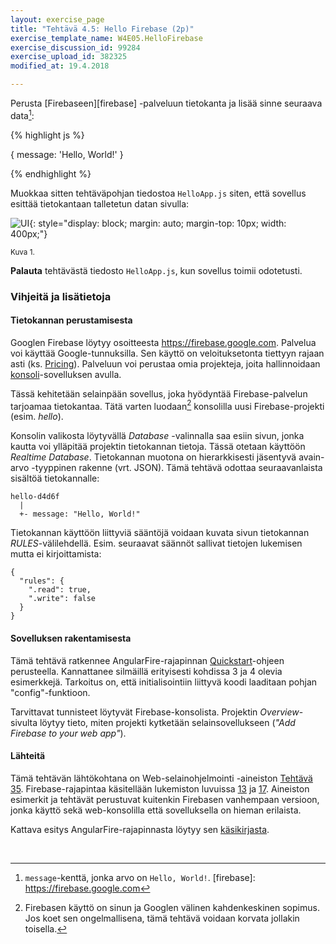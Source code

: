 ```yaml
---
layout: exercise_page
title: "Tehtävä 4.5: Hello Firebase (2p)"
exercise_template_name: W4E05.HelloFirebase
exercise_discussion_id: 99284
exercise_upload_id: 382325
modified_at: 19.4.2018

---
```



Perusta [Firebaseen][firebase] -palveluun tietokanta ja lisää sinne seuraava data[^1]:


[^1]: `message`-kenttä, jonka arvo on `Hello, World!`.
[firebase]: https://firebase.google.com


{% highlight js %}

{ message: 'Hello, World!' }

{% endhighlight %}


Muokkaa sitten  tehtäväpohjan tiedostoa `HelloApp.js` siten, että sovellus esittää tietokantaan talletetun datan sivulla:

![UI](../img/hello-firebase.png "UI"){: style="display: block; margin: auto; margin-top: 10px; width: 400px;"}

<small>Kuva 1. </small>

**Palauta** tehtävästä tiedosto `HelloApp.js`, kun sovellus toimii odotetusti. 


### Vihjeitä ja lisätietoja

#### Tietokannan perustamisesta

Googlen Firebase löytyy osoitteesta <https://firebase.google.com>. Palvelua voi käyttää Google-tunnuksilla. Sen käyttö on veloituksetonta tiettyyn rajaan asti (ks. [Pricing][pricing]). Palveluun voi perustaa omia projekteja, joita hallinnoidaan [konsoli][console]-sovelluksen avulla.

[pricing]: https://firebase.google.com/pricing/
[console]: https://console.firebase.google.com

Tässä kehitetään selainpään sovellus, joka hyödyntää Firebase-palvelun tarjoamaa tietokantaa. Tätä varten luodaan[^2] konsolilla uusi Firebase-projekti (esim. *hello*). 

[^2]: Firebasen käyttö on sinun ja Googlen välinen kahdenkeskinen sopimus. Jos koet sen ongelmallisena, tämä tehtävä voidaan korvata jollakin toisella.

Konsolin valikosta löytyvällä *Database* -valinnalla saa esiin sivun, jonka kautta voi ylläpitää projektin tietokannan tietoja. Tässä otetaan käyttöön *Realtime Database*. Tietokannan muotona on hierarkkisesti jäsentyvä avain-arvo -tyyppinen rakenne (vrt. JSON). Tämä tehtävä odottaa seuraavanlaista sisältöä tietokannalle:

~~~
hello-d4d6f
  |
  +- message: "Hello, World!"
~~~

Tietokannan käyttöön liittyviä sääntöjä voidaan kuvata sivun tietokannan *RULES*-välilehdellä. Esim. seuraavat säännöt sallivat tietojen lukemisen mutta ei kirjoittamista:

~~~
{
  "rules": {
    ".read": true,
    ".write": false
  }
}
~~~

#### Sovelluksen rakentamisesta

Tämä tehtävä ratkennee AngularFire-rajapinnan [Quickstart][quickstart]-ohjeen perusteella. Kannattanee silmäillä erityisesti kohdissa 3 ja 4 olevia esimerkkejä. Tarkoitus on, että initialisointiin liittyvä koodi laaditaan pohjan "config"-funktioon.

[quickstart]: https://github.com/firebase/angularfire/blob/master/docs/quickstart.md

Tarvittavat tunnisteet löytyvät Firebase-konsolista. Projektin *Overview*-sivulta löytyy tieto, miten projekti kytketään selainsovellukseen (*"Add Firebase to your web app"*).

#### Lähteitä

Tämä tehtävän lähtökohtana on Web-selainohjelmointi -aineiston 
[Tehtävä 35](http://web-selainohjelmointi.github.io/#vk-5-t35). 
Firebase-rajapintaa  käsitellään  lukemiston luvuissa [13][weso-13] ja [17][weso-17]. 
Aineiston esimerkit ja tehtävät perustuvat kuitenkin Firebasen vanhempaan versioon, jonka käyttö sekä web-konsolilla että sovelluksella on hieman erilaista.

Kattava esitys AngularFire-rajapinnasta löytyy sen [käsikirjasta][angularfire].

[weso-13]: http://web-selainohjelmointi.github.io/#13-Jatketaan-keskustelua-palvelimen-kanssa:-Firebase

[weso-17]: http://web-selainohjelmointi.github.io/#17-Suurempi-Angular-sovellus:-Elokuvakirjasto

[angularfire]: https://github.com/firebase/angularfire/blob/master/docs/reference.md


<br/>


